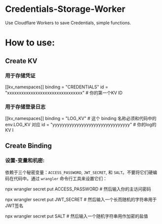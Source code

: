 # Credentials-Storage-Worker
Use Cloudflare Workers to save  Credentials, simple functions.


# How to use:

## Create KV
### 用于存储凭证
[[kv_namespaces]]
binding = "CREDENTIALS"
id = "xxxxxxxxxxxxxxxxxxxxxxxxxxxxxxxx" # 你的第一个KV ID
### 用于存储登录日志
[[kv_namespaces]]
binding = "LOG_KV" # 这个 binding 名称必须和代码中的 env.LOG_KV 对应
id = "yyyyyyyyyyyyyyyyyyyyyyyyyyyyyyyy" # 你的log的KV I

## Create  Binding
### 设置-变量和机密:
依赖于三个秘密变量：`ACCESS_PASSWORD`, `JWT_SECRET`, 和 `SALT`。不要将它们硬编码在代码中。通过 `wrangler` 命令行工具来设置它们：

npx wrangler secret put ACCESS_PASSWORD # 然后输入你的主访问密码

npx wrangler secret put JWT_SECRET # 然后输入一个长而随机的字符串用于JWT签名

npx wrangler secret put SALT # 然后输入一个随机字符串用作加密的盐值

